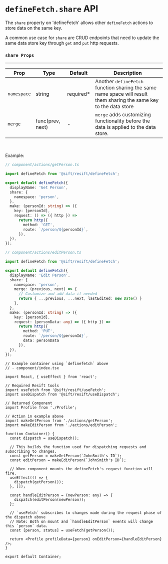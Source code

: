 # `defineFetch.share` API

The `share` property on 'defineFetch' allows other `defineFetch` actions to store data on the same key.

A common use case for `share` are CRUD endpoints that need to update the same data store key through `get` and `put` http requests.

### `share Props`

---

| Prop        | Type             | Default    | Description                                                                                                        |
| ----------- | ---------------- | ---------- | ------------------------------------------------------------------------------------------------------------------ |
| `namespace` | string           | required\* | Another `defineFetch` function sharing the same name space will result them sharing the same key to the data store |
| `merge`     | func(prev, next) | -          | `merge` adds customizing functionality before the data is applied to the data store.                               |

&nbsp;

Example:

```ts
// component/actions/getPerson.ts

import defineFetch from '@sift/resift/defineFetch';

export default defineFetch({
  displayName: 'Get Person',
  share: {
    namespace: 'person',
  },
  make: (personId: string) => ({
    key: [personId],
    request: () => ({ http }) =>
      return http({
        method: 'GET',
        route: `/person/${personId}`,
      }),
  }),
});
```

```ts
// component/actions/editPerson.ts

import defineFetch from '@sift/resift/defineFetch';

export default defineFetch({
  displayName: 'Edit Person',
  share: {
    namespace: 'person',
    merge: (previous, next) => {
      // Customize and add data if needed
      return { ...previous, ...next, lastEdited: new Date() }
    },
  },
  make: (personId: string) => ({
    key: [personId],
    request: (personData: any) => ({ http }) =>
      return http({
        method: 'PUT',
        route: `/person/${personId}`,
        data: personData
      }),
  }),
});
```

```tsx
// Example container using `definefetch` above
// - component/index.tsx

import React, { useEffect } from 'react';

// Required Resift tools
import useFetch from '@sift/resift/useFetch';
import useDispatch from '@sift/resift/useDispatch';

// Returned Component
import Profile from './Profile';

// Action in example above
import makeGetPerson from './actions/getPerson';
import makeEditPerson from './actions/editPerson';

function Container() {
  const dispatch = useDispatch();

  // This builds the function used for dispatching requests and subscribing to changes.
  const getPerson = makeGetPerson(`JohnSmith's ID`);
  const editPerson = makeEditPerson(`JohnSmith's ID`);

  // When component mounts the defineFetch's request function will fire.
  useEffect(() => {
    dispatch(getPerson());
  }, []);

  const handleEditPerson = (newPerson: any) => {
    dispatch(editPerson(newPerson));
  };

  // `useFetch` subscribes to changes made during the request phase of the dispatch above
  // Note: Both on mount and `handleEditPerson` events will change this `person` data.
  const [person, status] = useFetch(getPerson());

  return <Profile profileData={person} onEditPerson={handleEditPerson} />;
}

export default Container;
```

